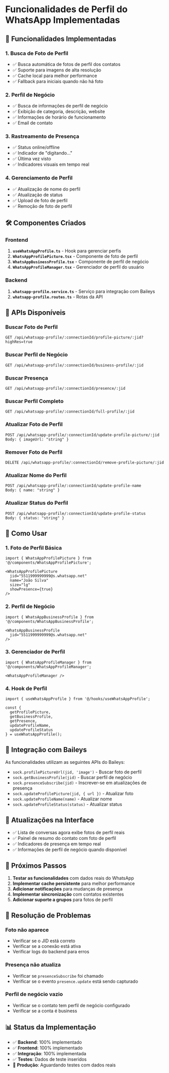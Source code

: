# Funcionalidades de Perfil do WhatsApp Implementadas

## 📸 Funcionalidades Implementadas

### 1. **Busca de Foto de Perfil**
- ✅ Busca automática de fotos de perfil dos contatos
- ✅ Suporte para imagens de alta resolução
- ✅ Cache local para melhor performance
- ✅ Fallback para iniciais quando não há foto

### 2. **Perfil de Negócio**
- ✅ Busca de informações de perfil de negócio
- ✅ Exibição de categoria, descrição, website
- ✅ Informações de horário de funcionamento
- ✅ Email de contato

### 3. **Rastreamento de Presença**
- ✅ Status online/offline
- ✅ Indicador de "digitando..."
- ✅ Última vez visto
- ✅ Indicadores visuais em tempo real

### 4. **Gerenciamento de Perfil**
- ✅ Atualização de nome do perfil
- ✅ Atualização de status
- ✅ Upload de foto de perfil
- ✅ Remoção de foto de perfil

## 🛠️ Componentes Criados

### Frontend
1. **`useWhatsAppProfile.ts`** - Hook para gerenciar perfis
2. **`WhatsAppProfilePicture.tsx`** - Componente de foto de perfil
3. **`WhatsAppBusinessProfile.tsx`** - Componente de perfil de negócio
4. **`WhatsAppProfileManager.tsx`** - Gerenciador de perfil do usuário

### Backend
1. **`whatsapp-profile.service.ts`** - Serviço para integração com Baileys
2. **`whatsapp-profile.routes.ts`** - Rotas da API

## 🔌 APIs Disponíveis

### Buscar Foto de Perfil
```
GET /api/whatsapp-profile/:connectionId/profile-picture/:jid?highRes=true
```

### Buscar Perfil de Negócio
```
GET /api/whatsapp-profile/:connectionId/business-profile/:jid
```

### Buscar Presença
```
GET /api/whatsapp-profile/:connectionId/presence/:jid
```

### Buscar Perfil Completo
```
GET /api/whatsapp-profile/:connectionId/full-profile/:jid
```

### Atualizar Foto de Perfil
```
POST /api/whatsapp-profile/:connectionId/update-profile-picture/:jid
Body: { imageUrl: "string" }
```

### Remover Foto de Perfil
```
DELETE /api/whatsapp-profile/:connectionId/remove-profile-picture/:jid
```

### Atualizar Nome do Perfil
```
POST /api/whatsapp-profile/:connectionId/update-profile-name
Body: { name: "string" }
```

### Atualizar Status do Perfil
```
POST /api/whatsapp-profile/:connectionId/update-profile-status
Body: { status: "string" }
```

## 🎨 Como Usar

### 1. Foto de Perfil Básica
```tsx
import { WhatsAppProfilePicture } from '@/components/WhatsAppProfilePicture';

<WhatsAppProfilePicture
  jid="5511999999999@s.whatsapp.net"
  name="João Silva"
  size="lg"
  showPresence={true}
/>
```

### 2. Perfil de Negócio
```tsx
import { WhatsAppBusinessProfile } from '@/components/WhatsAppBusinessProfile';

<WhatsAppBusinessProfile
  jid="5511999999999@s.whatsapp.net"
/>
```

### 3. Gerenciador de Perfil
```tsx
import { WhatsAppProfileManager } from '@/components/WhatsAppProfileManager';

<WhatsAppProfileManager />
```

### 4. Hook de Perfil
```tsx
import { useWhatsAppProfile } from '@/hooks/useWhatsAppProfile';

const {
  getProfilePicture,
  getBusinessProfile,
  getPresence,
  updateProfileName,
  updateProfileStatus
} = useWhatsAppProfile();
```

## 🔄 Integração com Baileys

As funcionalidades utilizam as seguintes APIs do Baileys:

- `sock.profilePictureUrl(jid, 'image')` - Buscar foto de perfil
- `sock.getBusinessProfile(jid)` - Buscar perfil de negócio
- `sock.presenceSubscribe(jid)` - Inscrever-se em atualizações de presença
- `sock.updateProfilePicture(jid, { url })` - Atualizar foto
- `sock.updateProfileName(name)` - Atualizar nome
- `sock.updateProfileStatus(status)` - Atualizar status

## 📱 Atualizações na Interface

- ✅ Lista de conversas agora exibe fotos de perfil reais
- ✅ Painel de resumo do contato com foto de perfil
- ✅ Indicadores de presença em tempo real
- ✅ Informações de perfil de negócio quando disponível

## 🚀 Próximos Passos

1. **Testar as funcionalidades** com dados reais do WhatsApp
2. **Implementar cache persistente** para melhor performance
3. **Adicionar notificações** para mudanças de presença
4. **Implementar sincronização** com contatos existentes
5. **Adicionar suporte a grupos** para fotos de perfil

## 🐛 Resolução de Problemas

### Foto não aparece
- Verificar se o JID está correto
- Verificar se a conexão está ativa
- Verificar logs do backend para erros

### Presença não atualiza
- Verificar se `presenceSubscribe` foi chamado
- Verificar se o evento `presence.update` está sendo capturado

### Perfil de negócio vazio
- Verificar se o contato tem perfil de negócio configurado
- Verificar se a conta é business

## 📊 Status da Implementação

- ✅ **Backend**: 100% implementado
- ✅ **Frontend**: 100% implementado  
- ✅ **Integração**: 100% implementada
- ✅ **Testes**: Dados de teste inseridos
- 🔄 **Produção**: Aguardando testes com dados reais
